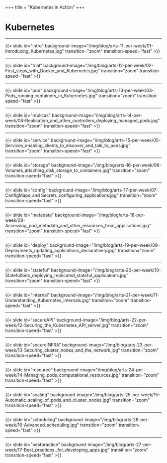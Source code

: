 +++
title = "Kubernetes in Action"
+++

# Kubernetes 

---

{{< slide id="intro" background-image="/img/blog/arts-11-per-week/01-Introducing_Kubernetes.jpg" transition="zoom" transition-speed="fast" >}}

---

{{< slide id="trial" background-image="/img/blog/arts-12-per-week/02-First_steps_with_Docker_and_Kubernetes.jpg" transition="zoom" transition-speed="fast" >}}

---

{{< slide id="pod" background-image="/img/blog/arts-13-per-week/03-Pods_running containers_in_Kubernetes.jpg" transition="zoom" transition-speed="fast" >}}

---

{{< slide id="replicas" background-image="/img/blog/arts-14-per-week/04-Replication_and_other_controllers_deploying_managed_pods.jpg" transition="zoom" transition-speed="fast" >}}

---

{{< slide id="service" background-image="/img/blog/arts-15-per-week/05-Services_enabling_clients_to_discover_and_talk_to_pods.jpg" transition="zoom" transition-speed="fast" >}}

---

{{< slide id="storage" background-image="/img/blog/arts-16-per-week/06-Volumes_attaching_disk_storage_to_containers.jpg" transition="zoom" transition-speed="fast" >}}

---

{{< slide id="config" background-image="/img/blog/arts-17-per-week/07-ConfigMaps_and Secrets_configuring_applications.jpg" transition="zoom" transition-speed="fast" >}}

---

{{< slide id="metadata" background-image="/img/blog/arts-18-per-week/08-Accessing_pod_metadata_and_other_resources_from_applications.jpg" transition="zoom" transition-speed="fast" >}}

---

{{< slide id="deploy" background-image="/img/blog/arts-19-per-week/09-Deployments_updating_applications_declaratively.jpg" transition="zoom" transition-speed="fast" >}}

---

{{< slide id="stateful" background-image="/img/blog/arts-20-per-week/10-StatefulSets_deploying_replicated_stateful_applications.jpg" transition="zoom" transition-speed="fast" >}}

---

{{< slide id="internal" background-image="/img/blog/arts-21-per-week/11-Understanding_Kubernetes_internals.jpg" transition="zoom" transition-speed="fast" >}}

---

{{< slide id="secureAPI" background-image="/img/blog/arts-22-per-week/12-Securing_the_Kubernetes_API_server.jpg" transition="zoom" transition-speed="fast" >}}

---

{{< slide id="secureINFRA" background-image="/img/blog/arts-23-per-week/13-Securing_cluster_nodes_and_the_network.jpg" transition="zoom" transition-speed="fast" >}}

---

{{< slide id="resource" background-image="/img/blog/arts-24-per-week/14-Managing_pods_computational_resources.jpg" transition="zoom" transition-speed="fast" >}}

---

{{< slide id="scaling" background-image="/img/blog/arts-25-per-week/15-Automatic_scaling_of_pods_and_cluster_nodes.jpg" transition="zoom" transition-speed="fast" >}}

---

{{< slide id="scheduling" background-image="/img/blog/arts-26-per-week/16-Advanced_scheduling.jpg" transition="zoom" transition-speed="fast" >}}

---

{{< slide id="bestpractice" background-image="/img/blog/arts-27-per-week/17-Best_practices _for_developing_apps.jpg" transition="zoom" transition-speed="fast" >}}
